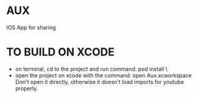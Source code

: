 # AUX
IOS App for sharing

# TO BUILD ON XCODE
  * on terminal, cd to the project and run command: pod install \
  * open the project on xcode with the command: open Aux.xcworkspace \
Don't open it directly, otherwise it doesn't load imports for youtube properly.
